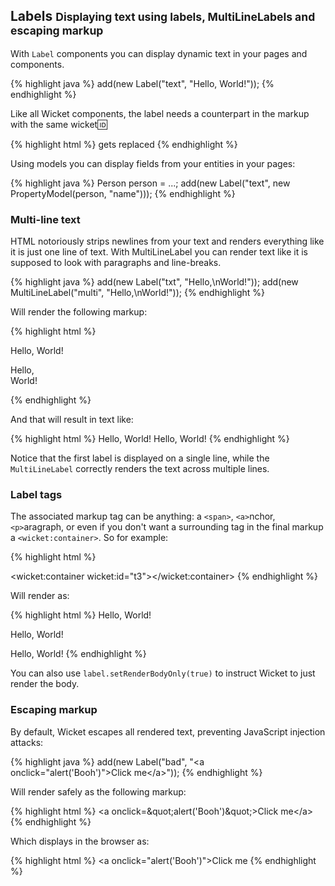 <div class="page-header">
	<h2>Labels <small>Displaying text using labels, MultiLineLabels and escaping markup</small></h2>
</div>

With `Label` components you can display dynamic text in
your pages and components.

{% highlight java %}
    add(new Label<String>("text", "Hello, World!"));
{% endhighlight %}

Like all Wicket components, the label needs a counterpart in the
markup with the same wicket:id:

{% highlight html %}
    <span wicket:id="text">gets replaced</span>
{% endhighlight %}

Using models you can display fields from your entities in your pages:

{% highlight java %}
    Person person = ...;
    add(new Label<String>("text", new PropertyModel<String>(person, "name")));
{% endhighlight %}

### Multi-line text

HTML notoriously strips newlines from your text and renders
everything like it is just one line of text. With MultiLineLabel you
can render text like it is supposed to look with paragraphs and
line-breaks.

{% highlight java %}
    add(new Label("txt", "Hello,\nWorld!"));
    add(new MultiLineLabel("multi", "Hello,\nWorld!"));
{% endhighlight %}

Will render the following markup:

{% highlight html %}
    <p>Hello,
    World!</p>
    <p>Hello,<br />World!</p>
{% endhighlight %}

And that will result in text like:

{% highlight html %}
    Hello, World!
    Hello,
    World!
{% endhighlight %}

Notice that the first label is displayed on a single line, while the
`MultiLineLabel` correctly renders the text across multiple lines.

### Label tags

The associated markup tag can be anything: a `<span>`, `<a>`nchor,
`<p>`aragraph, or even if you don't want a surrounding tag in the
final markup a `<wicket:container>`. So for example:

{% highlight html %}
    <span wicket:id="t1"></span>
    <p wicket:id="t2"></p>
    <wicket:container wicket:id="t3"></wicket:container>
{% endhighlight %}

Will render as:

{% highlight html %}
    <span>Hello, World!</span>
    <p>Hello, World!</p>
    Hello, World!
{% endhighlight %}

You can also use `label.setRenderBodyOnly(true)` to instruct Wicket
to just render the body.

### Escaping markup

By default, Wicket escapes all rendered text, preventing JavaScript
injection attacks:

{% highlight java %}
    add(new Label("bad",  "&lt;a onclick=\"alert('Booh')\"&gt;Click me&lt;/a&gt;"));
{% endhighlight %}
					
Will render safely as the following markup:

{% highlight html %}
    &lt;a onclick=\&quot;alert(&#x27;Booh&#x27;)\&quot;&gt;Click me&lt;/a&gt;
{% endhighlight %}

Which displays in the browser as:

{% highlight html %}
    <a onclick=\"alert('Booh')\">Click me</a>
{% endhighlight %}
